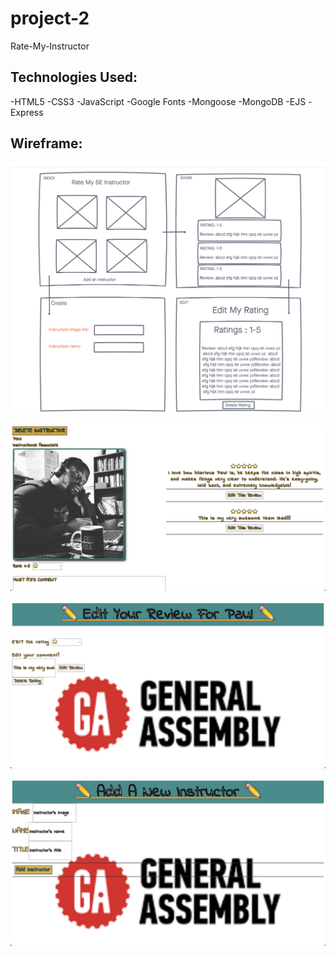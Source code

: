 # project-2
Rate-My-Instructor


## Technologies Used:

-HTML5
-CSS3
-JavaScript
-Google Fonts
-Mongoose
-MongoDB
-EJS
-Express

## Wireframe:

![RateMyInstructorWireframe](image/Rate-My-Instructor-Wireframe.png)

![RateMyInstructorWireframe](image/show-page.png)

![RateMyInstructorWireframe](image/edit-page.png)

![RateMyInstructorWireframe](image/create-page.png)
